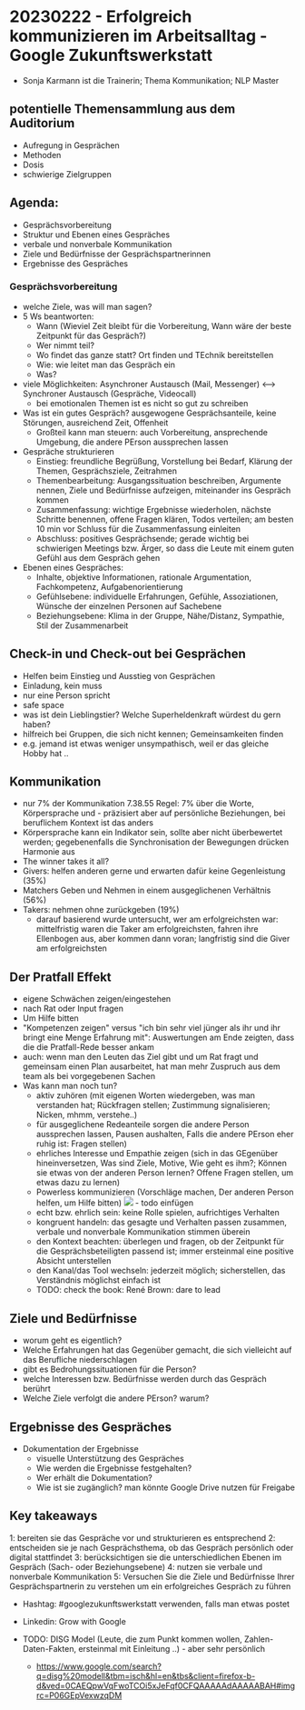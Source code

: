 # 20230222 - Erfolgreich kommunizieren im Arbeitsalltag - Google Zukunftswerkstatt
* Sonja Karmann ist die Trainerin; Thema Kommunikation; NLP Master

## potentielle Themensammlung aus dem Auditorium
* Aufregung in Gesprächen
* Methoden
* Dosis
* schwierige Zielgruppen

## Agenda:
* Gesprächsvorbereitung
* Struktur und Ebenen eines Gespräches
* verbale und nonverbale Kommunikation
* Ziele und Bedürfnisse der Gesprächspartnerinnen
* Ergebnisse des Gespräches

### Gesprächsvorbereitung
* welche Ziele, was will man sagen?
* 5 Ws beantworten:
  * Wann (Wieviel Zeit bleibt für die Vorbereitung, Wann wäre der beste Zeitpunkt für das Gespräch?)
  * Wer nimmt teil?
  * Wo findet das ganze statt? Ort finden und TEchnik bereitstellen
  * Wie: wie leitet man das Gespräch ein
  * Was?
* viele Möglichkeiten: Asynchroner Austausch (Mail, Messenger) <--> Synchroner Austausch (Gespräche, Videocall)
  * bei emotionalen Themen ist es nicht so gut zu schreiben
* Was ist ein gutes Gespräch? ausgewogene Gesprächsanteile, keine Störungen, ausreichend Zeit, Offenheit
  * Großteil kann man steuern: auch Vorbereitung, ansprechende Umgebung, die andere PErson aussprechen lassen
* Gespräche strukturieren
  * Einstieg: freundliche Begrüßung, Vorstellung bei Bedarf, Klärung der Themen, Gesprächsziele, Zeitrahmen
  * Themenbearbeitung: Ausgangssituation beschreiben, Argumente nennen, Ziele und Bedürfnisse aufzeigen, miteinander ins Gespräch kommen
  * Zusammenfassung: wichtige Ergebnisse wiederholen, nächste Schritte benennen, offene Fragen klären, Todos verteilen; am besten 10 min vor Schluss für die Zusammenfassung einleiten
  * Abschluss: positives Gesprächsende; gerade wichtig bei schwierigen Meetings bzw. Ärger, so dass die Leute  mit einem guten Gefühl aus dem Gespräch gehen
* Ebenen eines Gespräches:
  * Inhalte, objektive Informationen, rationale Argumentation, Fachkompetenz, Aufgabenorientierung
  * Gefühlsebene: individuelle Erfahrungen, Gefühle, Assoziationen, Wünsche der einzelnen Personen auf Sachebene
  * Beziehungsebene: Klima in der Gruppe, Nähe/Distanz, Sympathie, Stil der Zusammenarbeit
  
## Check-in und Check-out bei Gesprächen
  * Helfen beim Einstieg und Ausstieg von Gesprächen
  * Einladung, kein muss
  * nur eine Person spricht
  * safe space
  * was ist dein Lieblingstier? Welche Superheldenkraft würdest du gern haben?
  * hilfreich bei Gruppen, die sich nicht kennen; Gemeinsamkeiten finden
  * e.g. jemand ist etwas weniger unsympathisch, weil er das gleiche Hobby hat ..

## Kommunikation
* nur 7% der Kommunikation 7.38.55 Regel: 7% über die Worte, Körpersprache und - präzisiert aber auf persönliche Beziehungen, bei beruflichem Kontext ist das anders
* Körpersprache kann ein Indikator sein, sollte aber nicht überbewertet werden; gegebenenfalls die Synchronisation der Bewegungen drücken Harmonie aus
* The winner takes it all?
 * Givers: helfen anderen gerne und erwarten dafür keine Gegenleistung (35%)
 * Matchers Geben und Nehmen in einem ausgeglichenen Verhältnis (56%)
 * Takers: nehmen ohne zurückgeben (19%)
   * darauf basierend wurde untersucht, wer am erfolgreichsten war: mittelfristig waren die Taker am erfolgreichsten, fahren ihre Ellenbogen aus, aber kommen dann voran; langfristig sind die Giver am erfolgreichsten

## Der Pratfall Effekt
* eigene Schwächen zeigen/eingestehen
* nach Rat oder Input fragen
* Um Hilfe bitten
* "Kompetenzen zeigen" versus "ich bin sehr viel jünger als ihr und ihr bringt eine Menge Erfahrung mit": Auswertungen am Ende zeigten, dass die die Pratfall-Rede besser ankam
* auch: wenn man den Leuten das Ziel gibt und um Rat fragt und gemeinsam einen Plan ausarbeitet, hat man mehr Zuspruch aus dem team als bei vorgegebenen Sachen
* Was kann man noch tun?
  * aktiv zuhören (mit eigenen Worten wiedergeben, was man verstanden hat; Rückfragen stellen; Zustimmung signalisieren; Nicken, mhmm, verstehe..)
  * für ausgeglichene Redeanteile sorgen die andere Person aussprechen lassen, Pausen aushalten, Falls die andere PErson eher ruhig ist: Fragen stellen)
  * ehrliches Interesse und Empathie zeigen (sich in das GEgenüber hineinversetzen, Was sind Ziele, Motive, Wie geht es ihm?; Können sie etwas von der anderen Person lernen? Offene Fragen stellen, um etwas dazu zu lernen)
  * Powerless kommunizieren (Vorschläge machen, Der anderen Person helfen, um Hilfe bitten)
  ![](img02.jpg) - todo einfügen
  * echt bzw. ehrlich sein: keine Rolle spielen, aufrichtiges Verhalten
  * kongruent handeln: das gesagte und Verhalten passen zusammen, verbale und nonverbale Kommunikation stimmen überein
  * den Kontext beachten: überlegen und fragen, ob der Zeitpunkt für die Gesprächsbeteiligten passend ist; immer ersteinmal eine positive Absicht unterstellen
  * den Kanal/das Tool wechseln: jederzeit möglich; sicherstellen, das Verständnis möglichst einfach ist
  * TODO: check the book: René Brown: dare to lead

## Ziele und Bedürfnisse
* worum geht es eigentlich?
* Welche Erfahrungen hat das Gegenüber gemacht, die sich vielleicht auf das Berufliche niederschlagen
* gibt es Bedrohungssituationen für die Person?
* welche Interessen bzw. Bedürfnisse werden durch das Gespräch berührt
* Welche Ziele verfolgt die andere PErson? warum?

## Ergebnisse des Gespräches
* Dokumentation der Ergebnisse
  * visuelle Unterstützung des Gespräches
  * Wie werden die Ergebnisse festgehalten?
  * Wer erhält die Dokumentation?
  * Wie ist sie zugänglich? man könnte Google Drive nutzen für Freigabe

## Key takeaways
1: bereiten sie das Gespräche vor und strukturieren es entsprechend
2: entscheiden sie je nach Gesprächsthema, ob das Gespräch persönlich oder digital stattfindet
3: berücksichtigen sie die unterschiedlichen Ebenen im Gespräch (Sach- oder Beziehungsebene)
4: nutzen sie verbale und nonverbale Kommunikation
5: Versuchen Sie die Ziele und Bedürfnisse Ihrer Gesprächspartnerin zu verstehen um ein erfolgreiches Gespräch zu führen

* Hashtag: #googlezukunftswerkstatt verwenden, falls man etwas postet
* Linkedin: Grow with Google

* TODO: DISG Model (Leute, die zum Punkt kommen wollen, Zahlen-Daten-Fakten, ersteinmal mit Einleitung ..) - aber sehr persönlich
  * https://www.google.com/search?q=disg%20modell&tbm=isch&hl=en&tbs&client=firefox-b-d&ved=0CAEQpwVqFwoTCOi5xJeFqf0CFQAAAAAdAAAAABAH#imgrc=P06GEpVexwzqDM
  
